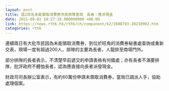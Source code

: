 ```yaml
---
layout: post
title: 逾2百名未能領取消費券市民排隊查詢　長者：應派現金
date: 2021-09-02 18:27:18.000000000 +08:00
link: https://news.rthk.hk/rthk/ch/component/k2/1608793-20210902.htm
categories: rthk
---
```


連續兩日有大批市民因為未能領取消費券，到位於旺角的消費券秘書處查詢或重新交表，現場一度有超過200人，排隊的主要為長者，人龍排至商場門外。

部分排隊的長者表示，不清楚早前遞交的申請表格有何錯處；亦有長者不滿要排隊，批評政府不體恤長者，認為應直接向長者派發現金。

財政司司長辦公室表示，有約60萬份申請未領取消費券，當局已調派人手，協助處理個案。
